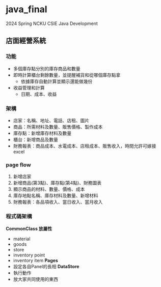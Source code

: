 # java_final
2024 Spring NCKU CSIE Java Development
## 店面經營系統
### 功能
- 多個庫存點分別的庫存商品和數量
- 即時計算櫃台剩餘數量，並提醒補貨和從哪個庫存點拿
    - 依據庫存自動計算並顯示還能做幾份
- 收益管理和計算
    - 日期、成本、收益
### 架構
- 店家：名稱、地址、電話、店租、圖片
- 商品：所需材料及數量、販售價格、製作成本
- 庫存點：新增庫存材料及數量
- 櫃台：新增商品及數量
- 財務報表：商品成本、水電成本、店租成本、販售收入，時間允許可嫁接excel
### page flow
1. 新增店家
2. 新增商品(第3點)、庫存點(第4點)、財務圖表
3. 顯示商品的材料、數量、價格、成本
4. 庫存地點名稱、庫存材料及數量、新增材料
5. 財務報表：各品項收入、當日收入、當月收入

### 程式碼架構
**CommonClass 放屬性**
- material
- goods
- store
- inventory point
- inventory item
**Pages**
- 設定各自Panel的長相
**DataStore**
- 執行動作
- 放大家共同使用的東西